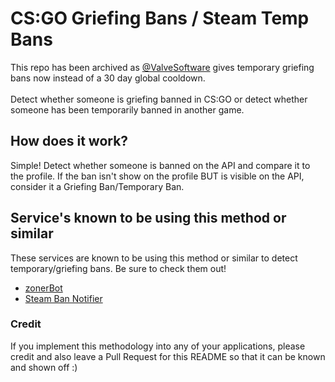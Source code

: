 # CS:GO Griefing Bans / Steam Temp Bans

This repo has been archived as [@ValveSoftware](https://github.com/valvesoftware) gives temporary griefing bans now instead of a 30 day global cooldown.<br><br>
Detect whether someone is griefing banned in CS:GO or detect whether someone has been temporarily banned in another game.


## How does it work?

Simple! Detect whether someone is banned on the API and compare it to the profile. If the ban isn't show on the profile BUT is visible on the API, consider it a Griefing Ban/Temporary Ban.


## Service's known to be using this method or similar

These services are known to be using this method or similar to detect temporary/griefing bans. Be sure to check them out!

- [zonerBot](https://www.zonerbot.xyz/)
- [Steam Ban Notifier](https://top.gg/bot/575254446788050964)

### Credit

If you implement this methodology into any of your applications, please credit and also leave a Pull Request for this README so that it can be known and shown off :)

